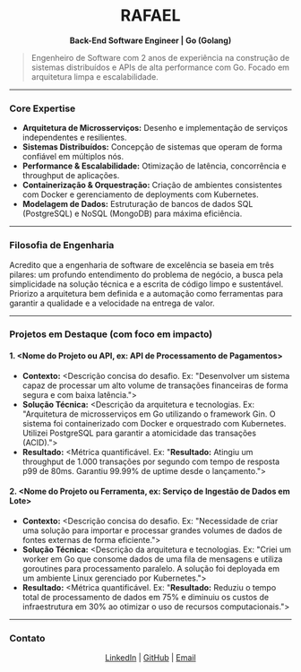 <div align="center">
  <h1>RAFAEL</h1>
  <p><strong>Back-End Software Engineer | Go (Golang)</strong></p>
</div>

> Engenheiro de Software com 2 anos de experiência na construção de sistemas distribuídos e APIs de alta performance com Go. Focado em arquitetura limpa e escalabilidade.

---

### Core Expertise
- **Arquitetura de Microsserviços:** Desenho e implementação de serviços independentes e resilientes.
- **Sistemas Distribuídos:** Concepção de sistemas que operam de forma confiável em múltiplos nós.
- **Performance & Escalabilidade:** Otimização de latência, concorrência e throughput de aplicações.
- **Containerização & Orquestração:** Criação de ambientes consistentes com Docker e gerenciamento de deployments com Kubernetes.
- **Modelagem de Dados:** Estruturação de bancos de dados SQL (PostgreSQL) e NoSQL (MongoDB) para máxima eficiência.

---

### Filosofia de Engenharia
Acredito que a engenharia de software de excelência se baseia em três pilares: um profundo entendimento do problema de negócio, a busca pela simplicidade na solução técnica e a escrita de código limpo e sustentável. Priorizo a arquitetura bem definida e a automação como ferramentas para garantir a qualidade e a velocidade na entrega de valor.

---

### Projetos em Destaque (com foco em impacto)

#### 1. <Nome do Projeto ou API, ex: API de Processamento de Pagamentos>
-   **Contexto:** <Descrição concisa do desafio. Ex: "Desenvolver um sistema capaz de processar um alto volume de transações financeiras de forma segura e com baixa latência.">
-   **Solução Técnica:** <Descrição da arquitetura e tecnologias. Ex: "Arquitetura de microsserviços em Go utilizando o framework Gin. O sistema foi containerizado com Docker e orquestrado com Kubernetes. Utilizei PostgreSQL para garantir a atomicidade das transações (ACID).">
-   **Resultado:** <Métrica quantificável. Ex: "**Resultado:** Atingiu um throughput de 1.000 transações por segundo com tempo de resposta p99 de 80ms. Garantiu 99.99% de uptime desde o lançamento.">

#### 2. <Nome do Projeto ou Ferramenta, ex: Serviço de Ingestão de Dados em Lote>
-   **Contexto:** <Descrição concisa do desafio. Ex: "Necessidade de criar uma solução para importar e processar grandes volumes de dados de fontes externas de forma eficiente.">
-   **Solução Técnica:** <Descrição da arquitetura e tecnologias. Ex: "Criei um worker em Go que consome dados de uma fila de mensagens e utiliza goroutines para processamento paralelo. A solução foi deployada em um ambiente Linux gerenciado por Kubernetes.">
-   **Resultado:** <Métrica quantificável. Ex: "**Resultado:** Reduziu o tempo total de processamento de dados em 75% e diminuiu os custos de infraestrutura em 30% ao otimizar o uso de recursos computacionais.">

---

### Contato

<p align="center">
  <a href="https://linkedin.com/in/rafaelcontreira-analista-de-dados">LinkedIn</a> | 
  <a href="https://github.com/rafabuilds">GitHub</a> | 
  <a href="mailto:rafaelcontreira.dev@hotmail.com">Email</a>
</p>
